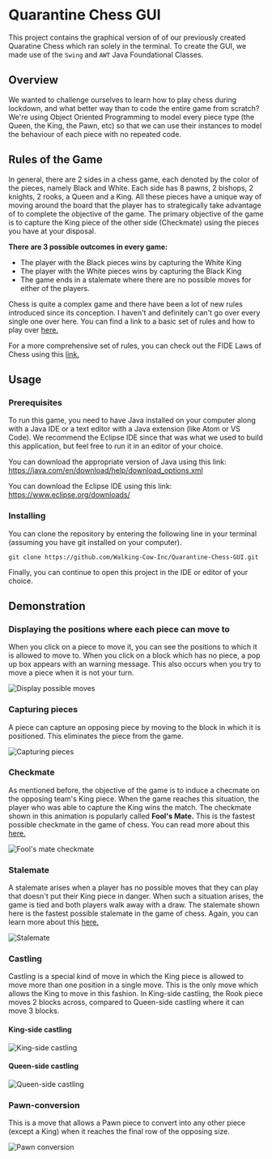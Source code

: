 # Quarantine Chess GUI
This project contains the graphical version of of our previously created Quaratine Chess which ran solely in the terminal. To create the GUI, we made use of the `Swing` and `AWT` Java Foundational Classes.

## Overview
We wanted to challenge ourselves to learn how to play chess during lockdown, and what better way than to code the entire game from scratch? We're using Object Oriented Programming to model every piece type (the Queen, the King, the Pawn, etc) so that we can use their instances to model the behaviour of each piece with no repeated code. 

## Rules of the Game
In general, there are 2 sides in a chess game, each denoted by the color of the pieces, namely Black and White. Each side has 8 pawns, 2 bishops, 2 knights, 2 rooks, a Queen and a King. All these pieces have a unique way of moving around the board that the player has to strategically take advantage of to complete the objective of the game. The primary objective of the game is to capture the King piece of the other side (Checkmate) using the pieces you have at your disposal.

**There are 3 possible outcomes in every game:**
* The player with the Black pieces wins by capturing the White King
* The player with the White pieces wins by capturing the Black King
* The game ends in a stalemate where there are no possible moves for either of the players.

Chess is quite a complex game and there have been a lot of new rules introduced since its conception. I haven't and definitely can't go over every single one over here. You can find a link to a basic set of rules and how to play over [here.](https://www.chess.com/learn-how-to-play-chess)

For a more comprehensive set of rules, you can check out the FIDE Laws of Chess using this [link.](https://www.fide.com/FIDE/handbook/LawsOfChess.pdf)

## Usage
### Prerequisites
To run this game, you need to have Java installed on your computer along with a Java IDE or a text editor with a Java extension (like Atom or VS Code). We recommend the Eclipse IDE since that was what we used to build this application, but feel free to run it in an editor of your choice.

You can download the appropriate version of Java using this link: https://java.com/en/download/help/download_options.xml

You can download the Eclipse IDE using this link: https://www.eclipse.org/downloads/

### Installing

You can clone the repository by entering the following line in your terminal (assuming you have git installed on your computer). 
```
git clone https://github.com/Walking-Cow-Inc/Quarantine-Chess-GUI.git
```
Finally, you can continue to open this project in the IDE or editor of your choice.

## Demonstration
### Displaying the positions where each piece can move to
When you click on a piece to move it, you can see the positions to which it is allowed to move to. When you click on a block which has no piece, a pop up box appears with an warning message. This also occurs when you try to move a piece when it is not your turn.

![Display possible moves](https://github.com/Vatsav14/Project-Pictures/blob/master/Chess/chess-demo1.gif)

### Capturing pieces
A piece can capture an opposing piece by moving to the block in which it is positioned. This eliminates the piece from the game.

![Capturing pieces](https://github.com/Vatsav14/Project-Pictures/blob/master/Chess/chess-capture.gif)

### Checkmate
As mentioned before, the objective of the game is to induce a checmate on the opposing team's King piece. When the game reaches this situation, the player who was able to capture the King wins the match. The checkmate shown in this animation is popularly called **Fool's Mate.** This is the fastest possible checkmate in the game of chess. You can read more about this [here.](https://www.chess.com/article/view/the-fastest-possible-checkmate-in-chess)

![Fool's mate checkmate](https://github.com/Vatsav14/Project-Pictures/blob/master/Chess/chess-checkmate.gif)

### Stalemate
A stalemate arises when a player has no possible moves that they can play that doesn't put their King piece in danger. When such a situation arises, the game is tied and both players walk away with a draw. The stalemate shown here is the fastest possible stalemate in the game of chess. Again, you can learn more about this [here.](https://www.chess.com/forum/view/game-showcase/fastest-stalemate-known-in-chess)

![Stalemate](https://github.com/Vatsav14/Project-Pictures/blob/master/Chess/chess-stalemate.gif)

### Castling
Castling is a special kind of move in which the King piece is allowed to move more than one position in a single move. This is the only move which allows the King to move in this fashion. In King-side castling, the Rook piece moves 2 blocks across, compared to Queen-side castling where it can move 3 blocks.

#### King-side castling

![King-side castling](https://github.com/Vatsav14/Project-Pictures/blob/master/Chess/chess-kcastling.gif)

#### Queen-side castling

![Queen-side castling](https://github.com/Vatsav14/Project-Pictures/blob/master/Chess/chess-qcastling.gif)

### Pawn-conversion
This is a move that allows a Pawn piece to convert into any other piece (except a King) when it reaches the final row of the opposing size.

![Pawn conversion](https://github.com/Vatsav14/Project-Pictures/blob/master/Chess/chess-convert.gif)



